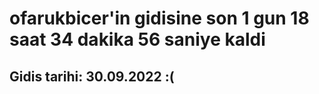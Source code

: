 # ofarukbicer'in gidisine son 1 gun 18 saat 34 dakika 56 saniye kaldi

## Gidis tarihi: 30.09.2022 :(